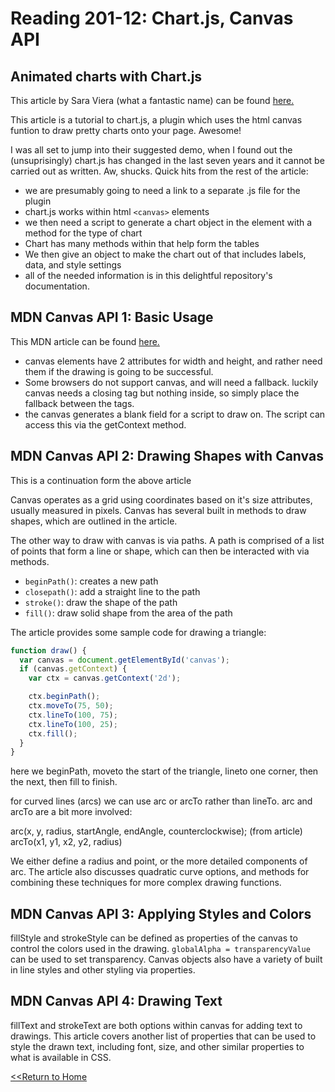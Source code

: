 # Reading 201-12: Chart.js, Canvas API

## Animated charts with Chart.js
This article by Sara Viera (what a fantastic name) can be found [here.](https://www.webdesignerdepot.com/2013/11/easily-create-stunning-animated-charts-with-chart-js/)

This article is a tutorial to chart.js, a plugin which uses the html canvas funtion to draw pretty charts onto your page. Awesome!

I was all set to jump into their suggested demo, when I found out the (unsuprisingly) chart.js has changed in the last seven years and it cannot be carried out as written. Aw, shucks. Quick hits from the rest of the article:

- we are presumably going to need a link to a separate .js file for the plugin
- chart.js works within html `<canvas>` elements
- we then need a script to generate a chart object in the element with a method for the type of chart
- Chart has many methods within that help form the tables
- We then give an object to make the chart out of that includes labels, data, and style settings
- all of the needed information is in this delightful repository's documentation. 

## MDN Canvas API 1: Basic Usage
This MDN article can be found [here.](https://developer.mozilla.org/en-US/docs/Web/API/Canvas_API/Tutorial/Basic_usage)

- canvas elements have 2 attributes for width and height, and rather need them if the drawing is going to be successful. 
- Some browsers do not support canvas, and will need a fallback. luckily canvas needs a closing tag but nothing inside, so simply place the fallback between the tags. 
- the canvas generates a blank field for a script to draw on. The script can access this via the getContext method.

## MDN Canvas API 2: Drawing Shapes with Canvas
This is a continuation form the above article

Canvas operates as a grid using coordinates based on it's size attributes, usually measured in pixels. Canvas has several built in methods to draw shapes, which are outlined in the article. 

The other way to draw with canvas is via paths. A path is comprised of a list of points that form a line or shape, which can then be interacted with via methods.
- `beginPath()`: creates a new path
- `closepath()`: add a straight line to the path 
- `stroke()`: draw the shape of the path
- `fill()`: draw solid shape from the area of the path

The article provides some sample code for drawing a triangle:
```Javascript
function draw() {
  var canvas = document.getElementById('canvas');
  if (canvas.getContext) {
    var ctx = canvas.getContext('2d');

    ctx.beginPath();
    ctx.moveTo(75, 50);
    ctx.lineTo(100, 75);
    ctx.lineTo(100, 25);
    ctx.fill();
  }
}
```
here we beginPath, moveto the start of the triangle, lineto one corner, then the next, then fill to finish. 

for curved lines (arcs) we can use arc or arcTo rather than lineTo. arc and arcTo are a bit more involved:

arc(x, y, radius, startAngle, endAngle, counterclockwise); (from article)
arcTo(x1, y1, x2, y2, radius)

We either define a radius and point, or the more detailed components of arc. The article also discusses quadratic curve options, and methods for combining these techniques for more complex drawing functions. 

##  MDN Canvas API 3: Applying Styles and Colors

fillStyle and strokeStyle can be defined as properties of the canvas to control the colors used in the drawing. `globalAlpha = transparencyValue` can be used to set transparency. Canvas objects also have a variety of built in line styles and other styling via properties. 

## MDN Canvas API 4: Drawing Text

fillText and strokeText are both options within canvas for adding text to drawings. This article covers another list of properties that can be used to style the drawn text, including font, size, and other similar properties to what is available in CSS. 

[<<Return to Home](README.md)